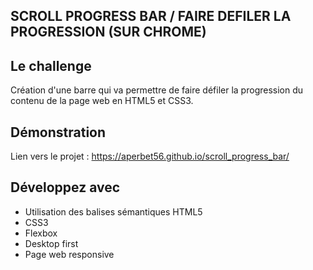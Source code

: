 ## SCROLL PROGRESS BAR / FAIRE DEFILER LA PROGRESSION (SUR CHROME)

## Le challenge

Création d'une barre qui va permettre de faire défiler la progression du contenu de la page web en HTML5 et CSS3.

## Démonstration

Lien vers le projet : https://aperbet56.github.io/scroll_progress_bar/

## Développez avec

- Utilisation des balises sémantiques HTML5
- CSS3
- Flexbox
- Desktop first
- Page web responsive
